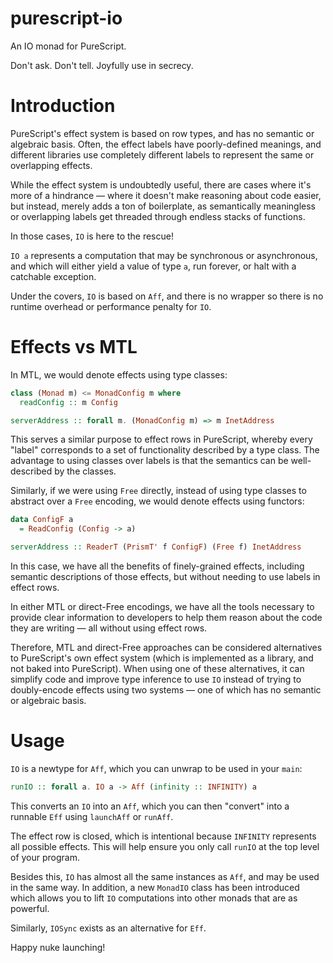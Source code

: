 # purescript-io

An IO monad for PureScript.

Don't ask. Don't tell. Joyfully use in secrecy.

# Introduction

PureScript's effect system is based on row types, and has no semantic or
algebraic basis. Often, the effect labels have poorly-defined meanings, and
different libraries use completely different labels to represent the same or
overlapping effects.

While the effect system is undoubtedly useful, there are cases where it's more
of a hindrance — where it doesn't make reasoning about code easier, but instead,
merely adds a ton of boilerplate, as semantically meaningless or overlapping
labels get threaded through endless stacks of functions.

In those cases, `IO` is here to the rescue!

`IO a` represents a computation that may be synchronous or asynchronous, and
which will either yield a value of type `a`, run forever, or halt with a
catchable exception.

Under the covers, `IO` is based on `Aff`, and there is no wrapper so there is
no runtime overhead or performance penalty for `IO`.

# Effects vs MTL

In MTL, we would denote effects using type classes:

```haskell
class (Monad m) <= MonadConfig m where
  readConfig :: m Config

serverAddress :: forall m. (MonadConfig m) => m InetAddress
```

This serves a similar purpose to effect rows in PureScript, whereby every "label" corresponds to a set of functionality described by a type class. The advantage to using classes over labels is that the semantics can be well-described by the classes.

Similarly, if we were using `Free` directly, instead of using type classes to abstract over a `Free` encoding, we would denote effects using functors:

```haskell
data ConfigF a
  = ReadConfig (Config -> a)

serverAddress :: ReaderT (PrismT' f ConfigF) (Free f) InetAddress
```

In this case, we have all the benefits of finely-grained effects, including semantic descriptions of those effects, but without needing to use labels in effect rows.

In either MTL or direct-Free encodings, we have all the tools necessary to provide clear information to developers to help them reason about the code they are writing — all without using effect rows.

Therefore, MTL and direct-Free approaches can be considered alternatives to PureScript's own effect system (which is implemented as a library, and not baked into PureScript). When using one of these alternatives, it can simplify code and improve type inference to use `IO` instead of trying to doubly-encode effects using two systems — one of which has no semantic or algebraic basis.

# Usage

`IO` is a newtype for `Aff`, which you can unwrap to be used in your `main`:

```haskell
runIO :: forall a. IO a -> Aff (infinity :: INFINITY) a
```

This converts an `IO` into an `Aff`, which you can then "convert" into a
runnable `Eff` using `launchAff` or `runAff`.

The effect row is closed, which is intentional because `INFINITY` represents
all possible effects. This will help ensure you only call `runIO` at the top
level of your program.

Besides this, `IO` has almost all the same instances as `Aff`, and may be used
in the same way. In addition, a new `MonadIO` class has been introduced which
allows you to lift `IO` computations into other monads that are as powerful.

Similarly, `IOSync` exists as an alternative for `Eff`.

Happy nuke launching!
